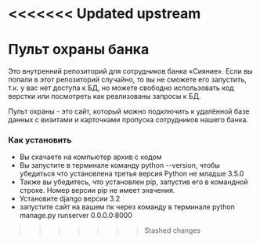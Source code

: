 <<<<<<< Updated upstream
=======
# Пульт охраны банка
Это внутренний репозиторий для сотрудников банка «Сияние». Если вы попали в этот репозиторий случайно, то вы не сможете его запустить, т.к. у вас нет доступа к БД, но можете свободно использовать код верстки или посмотреть как реализованы запросы к БД.

Пульт охраны - это сайт, который можно подключить к удалённой базе данных с визитами и карточками пропуска сотрудников нашего банка.

### Как установить

- Вы скачаете на компьютер архив с кодом
-  Вы запустите в терминале команду python --version, чтобы убедиться что установлена третья версия Python не младше 3.5.0
- Также вы убедитесь, что установлен pip, запустив его в командной строке. Номер версии pip не имеет значения.
- Установите django версии 3.2
- запустите сайт на вашем пк через команду в терминале python manage.py runserver 0.0.0.0:8000
>>>>>>> Stashed changes
